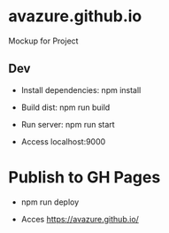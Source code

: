 # avazure.github.io
Mockup for Project

## Dev
- Install dependencies: npm install

- Build dist: npm run build

- Run server: npm run start

- Access localhost:9000

# Publish to GH Pages

- npm run deploy

- Acces https://avazure.github.io/